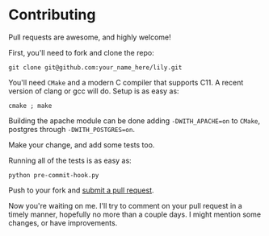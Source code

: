 # Contributing

Pull requests are awesome, and highly welcome!

First, you'll need to fork and clone the repo:
```
git clone git@github.com:your_name_here/lily.git
```

You'll need `CMake` and a modern C compiler that supports C11. A recent version of clang or gcc will do. Setup is as easy as:

```
cmake ; make
```

Building the apache module can be done adding `-DWITH_APACHE=on` to `CMake`, postgres through `-DWITH_POSTGRES=on`.

Make your change, and add some tests too.

Running all of the tests is as easy as:

```
python pre-commit-hook.py
```

Push to your fork and [submit a pull request][pr].

[pr]: https://github.com/beyondred/lily/compare/

Now you're waiting on me. I'll try to comment on your pull request in a timely manner, hopefully no more than a couple days. I might mention some changes, or have improvements.

